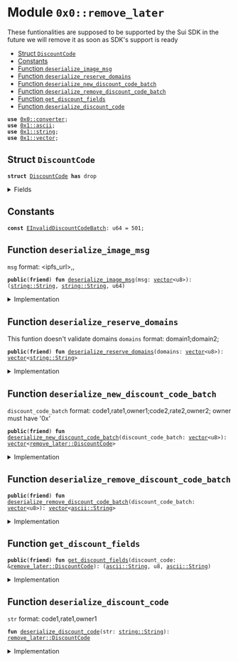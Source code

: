 
<a name="0x0_remove_later"></a>

# Module `0x0::remove_later`

These funtionalities are supposed to be supported by the Sui SDK in the future
we will remove it as soon as SDK's support is ready


-  [Struct `DiscountCode`](#0x0_remove_later_DiscountCode)
-  [Constants](#@Constants_0)
-  [Function `deserialize_image_msg`](#0x0_remove_later_deserialize_image_msg)
-  [Function `deserialize_reserve_domains`](#0x0_remove_later_deserialize_reserve_domains)
-  [Function `deserialize_new_discount_code_batch`](#0x0_remove_later_deserialize_new_discount_code_batch)
-  [Function `deserialize_remove_discount_code_batch`](#0x0_remove_later_deserialize_remove_discount_code_batch)
-  [Function `get_discount_fields`](#0x0_remove_later_get_discount_fields)
-  [Function `deserialize_discount_code`](#0x0_remove_later_deserialize_discount_code)


<pre><code><b>use</b> <a href="converter.md#0x0_converter">0x0::converter</a>;
<b>use</b> <a href="">0x1::ascii</a>;
<b>use</b> <a href="">0x1::string</a>;
<b>use</b> <a href="">0x1::vector</a>;
</code></pre>



<a name="0x0_remove_later_DiscountCode"></a>

## Struct `DiscountCode`



<pre><code><b>struct</b> <a href="remove_later.md#0x0_remove_later_DiscountCode">DiscountCode</a> <b>has</b> drop
</code></pre>



<details>
<summary>Fields</summary>


<dl>
<dt>
<code>code: <a href="_String">ascii::String</a></code>
</dt>
<dd>

</dd>
<dt>
<code>rate: u8</code>
</dt>
<dd>

</dd>
<dt>
<code>owner: <a href="_String">ascii::String</a></code>
</dt>
<dd>

</dd>
</dl>


</details>

<a name="@Constants_0"></a>

## Constants


<a name="0x0_remove_later_EInvalidDiscountCodeBatch"></a>



<pre><code><b>const</b> <a href="remove_later.md#0x0_remove_later_EInvalidDiscountCodeBatch">EInvalidDiscountCodeBatch</a>: u64 = 501;
</code></pre>



<a name="0x0_remove_later_deserialize_image_msg"></a>

## Function `deserialize_image_msg`

<code>msg</code> format: <ipfs_url>,<node>,<expiry>


<pre><code><b>public</b>(<b>friend</b>) <b>fun</b> <a href="remove_later.md#0x0_remove_later_deserialize_image_msg">deserialize_image_msg</a>(msg: <a href="">vector</a>&lt;u8&gt;): (<a href="_String">string::String</a>, <a href="_String">string::String</a>, u64)
</code></pre>



<details>
<summary>Implementation</summary>


<pre><code><b>public</b>(<b>friend</b>) <b>fun</b> <a href="remove_later.md#0x0_remove_later_deserialize_image_msg">deserialize_image_msg</a>(msg: <a href="">vector</a>&lt;u8&gt;): (String, String, u64) {
    // `msg` now: ipfs_url,owner,expiry
    <b>let</b> msg = utf8(msg);
    <b>let</b> comma = utf8(b",");

    <b>let</b> index_of_next_comma = <a href="_index_of">string::index_of</a>(&msg, &comma);
    <b>let</b> ipfs = <a href="_sub_string">string::sub_string</a>(&msg, 0, index_of_next_comma);

    // `msg` now: owner,expiry
    msg = <a href="_sub_string">string::sub_string</a>(&msg, index_of_next_comma + 1, <a href="_length">string::length</a>(&msg));

    index_of_next_comma = <a href="_index_of">string::index_of</a>(&msg, &comma);
    <b>let</b> node = <a href="_sub_string">string::sub_string</a>(&msg, 0, index_of_next_comma);
    // `msg` now: expiry
    <b>let</b> expiry = <a href="_sub_string">string::sub_string</a>(&msg, index_of_next_comma + 1, <a href="_length">string::length</a>(&msg));

    (ipfs, node, <a href="converter.md#0x0_converter_string_to_number">converter::string_to_number</a>(expiry))
}
</code></pre>



</details>

<a name="0x0_remove_later_deserialize_reserve_domains"></a>

## Function `deserialize_reserve_domains`

This funtion doesn't validate domains
<code>domains</code> format: domain1;domain2;


<pre><code><b>public</b>(<b>friend</b>) <b>fun</b> <a href="remove_later.md#0x0_remove_later_deserialize_reserve_domains">deserialize_reserve_domains</a>(domains: <a href="">vector</a>&lt;u8&gt;): <a href="">vector</a>&lt;<a href="_String">string::String</a>&gt;
</code></pre>



<details>
<summary>Implementation</summary>


<pre><code><b>public</b>(<b>friend</b>) <b>fun</b> <a href="remove_later.md#0x0_remove_later_deserialize_reserve_domains">deserialize_reserve_domains</a>(domains: <a href="">vector</a>&lt;u8&gt;): <a href="">vector</a>&lt;String&gt; {
    <b>let</b> last_character = <a href="_borrow">vector::borrow</a>(&domains, <a href="_length">vector::length</a>(&domains) - 1);
    // add a semicolon <b>to</b> the end of `discount_code_batch` <b>to</b> make every code have the same layout
    <b>if</b> (*last_character != 59) {
        <a href="_push_back">vector::push_back</a>(&<b>mut</b> domains, 59);
    };
    <b>let</b> reserve_domains: <a href="">vector</a>&lt;String&gt; = <a href="">vector</a>[];
    <b>let</b> semi_colon = utf8(b";");
    <b>let</b> domains = utf8(domains);

    <b>let</b> index_of_next_semi_colon = <a href="_index_of">string::index_of</a>(&domains, &semi_colon);
    <b>let</b> len = <a href="_length">string::length</a>(&domains);
    <b>while</b> (index_of_next_semi_colon != len) {
        <b>let</b> domain = <a href="_sub_string">string::sub_string</a>(&domains, 0, index_of_next_semi_colon);
        <a href="_push_back">vector::push_back</a>(&<b>mut</b> reserve_domains, domain);

        domains = <a href="_sub_string">string::sub_string</a>(&domains, index_of_next_semi_colon + 1, len);
        len = len - index_of_next_semi_colon - 1;
        index_of_next_semi_colon = <a href="_index_of">string::index_of</a>(&domains, &semi_colon);
    };

    reserve_domains
}
</code></pre>



</details>

<a name="0x0_remove_later_deserialize_new_discount_code_batch"></a>

## Function `deserialize_new_discount_code_batch`

<code>discount_code_batch</code> format: code1,rate1,owner1;code2,rate2,owner2;
owner must have '0x'


<pre><code><b>public</b>(<b>friend</b>) <b>fun</b> <a href="remove_later.md#0x0_remove_later_deserialize_new_discount_code_batch">deserialize_new_discount_code_batch</a>(discount_code_batch: <a href="">vector</a>&lt;u8&gt;): <a href="">vector</a>&lt;<a href="remove_later.md#0x0_remove_later_DiscountCode">remove_later::DiscountCode</a>&gt;
</code></pre>



<details>
<summary>Implementation</summary>


<pre><code><b>public</b>(<b>friend</b>) <b>fun</b> <a href="remove_later.md#0x0_remove_later_deserialize_new_discount_code_batch">deserialize_new_discount_code_batch</a>(discount_code_batch: <a href="">vector</a>&lt;u8&gt;): <a href="">vector</a>&lt;<a href="remove_later.md#0x0_remove_later_DiscountCode">DiscountCode</a>&gt; {
    <b>let</b> last_character = <a href="_borrow">vector::borrow</a>(&discount_code_batch, <a href="_length">vector::length</a>(&discount_code_batch) - 1);
    // add a semicolon <b>to</b> the end of `discount_code_batch` <b>to</b> make every code have the same layout
    <b>if</b> (*last_character != 59) {
        <a href="_push_back">vector::push_back</a>(&<b>mut</b> discount_code_batch, 59);
    };
    <b>let</b> discount_codes: <a href="">vector</a>&lt;<a href="remove_later.md#0x0_remove_later_DiscountCode">DiscountCode</a>&gt; = <a href="">vector</a>[];
    <b>let</b> semi_colon = utf8(b";");
    // convert <b>to</b> UTF8 <a href="">string</a> because ASCII <a href="">string</a> doesn't have `sub_string`
    // the deserialized codes are in ASCII
    <b>let</b> discount_code_batch = utf8(discount_code_batch);

    <b>let</b> index_of_next_semi_colon = <a href="_index_of">string::index_of</a>(&discount_code_batch, &semi_colon);
    <b>let</b> len = <a href="_length">string::length</a>(&discount_code_batch);
    <b>while</b> (index_of_next_semi_colon != len) {
        <b>let</b> discount_code_str = <a href="_sub_string">string::sub_string</a>(&discount_code_batch, 0, index_of_next_semi_colon);
        <b>let</b> discount = <a href="remove_later.md#0x0_remove_later_deserialize_discount_code">deserialize_discount_code</a>(discount_code_str);
        <a href="_push_back">vector::push_back</a>(&<b>mut</b> discount_codes, discount);

        discount_code_batch = <a href="_sub_string">string::sub_string</a>(&discount_code_batch, index_of_next_semi_colon + 1, len);
        len = len - index_of_next_semi_colon - 1;
        index_of_next_semi_colon = <a href="_index_of">string::index_of</a>(&discount_code_batch, &semi_colon);
    };

    discount_codes
}
</code></pre>



</details>

<a name="0x0_remove_later_deserialize_remove_discount_code_batch"></a>

## Function `deserialize_remove_discount_code_batch`



<pre><code><b>public</b>(<b>friend</b>) <b>fun</b> <a href="remove_later.md#0x0_remove_later_deserialize_remove_discount_code_batch">deserialize_remove_discount_code_batch</a>(discount_code_batch: <a href="">vector</a>&lt;u8&gt;): <a href="">vector</a>&lt;<a href="_String">ascii::String</a>&gt;
</code></pre>



<details>
<summary>Implementation</summary>


<pre><code><b>public</b>(<b>friend</b>) <b>fun</b> <a href="remove_later.md#0x0_remove_later_deserialize_remove_discount_code_batch">deserialize_remove_discount_code_batch</a>(discount_code_batch: <a href="">vector</a>&lt;u8&gt;): <a href="">vector</a>&lt;<a href="_String">ascii::String</a>&gt; {
    <b>let</b> last_character = <a href="_borrow">vector::borrow</a>(&discount_code_batch, <a href="_length">vector::length</a>(&discount_code_batch) - 1);
    // add a semicolon <b>to</b> the end of `discount_code_batch` <b>to</b> make every code have the same layout
    <b>if</b> (*last_character != 59) {
        <a href="_push_back">vector::push_back</a>(&<b>mut</b> discount_code_batch, 59);
    };
    <b>let</b> codes: <a href="">vector</a>&lt;<a href="_String">ascii::String</a>&gt; = <a href="">vector</a>[];
    <b>let</b> semi_colon = utf8(b";");
    // convert <b>to</b> UTF8 <a href="">string</a> because ASCII <a href="">string</a> doesn't have `sub_string` and `index`
    // the deserialized codes are in ASCII
    <b>let</b> discount_code_batch = utf8(discount_code_batch);

    <b>let</b> index_of_next_semi_colon = <a href="_index_of">string::index_of</a>(&discount_code_batch, &semi_colon);
    <b>let</b> len = <a href="_length">string::length</a>(&discount_code_batch);
    <b>while</b> (index_of_next_semi_colon != len) {
        <b>let</b> code_str = <a href="_sub_string">string::sub_string</a>(&discount_code_batch, 0, index_of_next_semi_colon);
        <b>let</b> code_bytes = <a href="_bytes">string::bytes</a>(&code_str);
        <b>let</b> code_str = <a href="_string">ascii::string</a>(*code_bytes);
        <b>assert</b>!(<a href="_all_characters_printable">ascii::all_characters_printable</a>(&code_str), <a href="remove_later.md#0x0_remove_later_EInvalidDiscountCodeBatch">EInvalidDiscountCodeBatch</a>);
        <a href="_push_back">vector::push_back</a>(&<b>mut</b> codes, code_str);

        discount_code_batch = <a href="_sub_string">string::sub_string</a>(&discount_code_batch, index_of_next_semi_colon + 1, len);
        len = len - index_of_next_semi_colon - 1;
        index_of_next_semi_colon = <a href="_index_of">string::index_of</a>(&discount_code_batch, &semi_colon);
    };

    codes
}
</code></pre>



</details>

<a name="0x0_remove_later_get_discount_fields"></a>

## Function `get_discount_fields`



<pre><code><b>public</b>(<b>friend</b>) <b>fun</b> <a href="remove_later.md#0x0_remove_later_get_discount_fields">get_discount_fields</a>(discount_code: &<a href="remove_later.md#0x0_remove_later_DiscountCode">remove_later::DiscountCode</a>): (<a href="_String">ascii::String</a>, u8, <a href="_String">ascii::String</a>)
</code></pre>



<details>
<summary>Implementation</summary>


<pre><code><b>public</b>(<b>friend</b>) <b>fun</b> <a href="remove_later.md#0x0_remove_later_get_discount_fields">get_discount_fields</a>(discount_code: &<a href="remove_later.md#0x0_remove_later_DiscountCode">DiscountCode</a>): (<a href="_String">ascii::String</a>, u8, <a href="_String">ascii::String</a>) {
    (discount_code.code, discount_code.rate, discount_code.owner)
}
</code></pre>



</details>

<a name="0x0_remove_later_deserialize_discount_code"></a>

## Function `deserialize_discount_code`

<code>str</code> format: code1,rate1,owner1


<pre><code><b>fun</b> <a href="remove_later.md#0x0_remove_later_deserialize_discount_code">deserialize_discount_code</a>(str: <a href="_String">string::String</a>): <a href="remove_later.md#0x0_remove_later_DiscountCode">remove_later::DiscountCode</a>
</code></pre>



<details>
<summary>Implementation</summary>


<pre><code><b>fun</b> <a href="remove_later.md#0x0_remove_later_deserialize_discount_code">deserialize_discount_code</a>(str: String): <a href="remove_later.md#0x0_remove_later_DiscountCode">DiscountCode</a> {
    // `str` now: code,rate,owner
    <b>let</b> comma = utf8(b",");

    <b>let</b> index_of_next_comma = <a href="_index_of">string::index_of</a>(&str, &comma);
    <b>let</b> code = <a href="_sub_string">string::sub_string</a>(&str, 0, index_of_next_comma);
    <b>let</b> code_bytes = <a href="_bytes">string::bytes</a>(&code);
    <b>let</b> code = <a href="_string">ascii::string</a>(*code_bytes);
    <b>assert</b>!(<a href="_all_characters_printable">ascii::all_characters_printable</a>(&code), <a href="remove_later.md#0x0_remove_later_EInvalidDiscountCodeBatch">EInvalidDiscountCodeBatch</a>);

    // all processed parts are removed because `<a href="_index_of">string::index_of</a>` only returns first index
    // also remove colon character
    // `str` now: rate:owner
    str = <a href="_sub_string">string::sub_string</a>(&str, index_of_next_comma + 1, <a href="_length">string::length</a>(&str));
    index_of_next_comma = <a href="_index_of">string::index_of</a>(&str, &comma);
    // rate cannot <b>has</b> more than 3 characters
    // index_of_next_colon == 0: rate is not included
    <b>assert</b>!((0 &lt; index_of_next_comma || index_of_next_comma &lt; 3), <a href="remove_later.md#0x0_remove_later_EInvalidDiscountCodeBatch">EInvalidDiscountCodeBatch</a>);
    <b>let</b> rate_str = <a href="_sub_string">string::sub_string</a>(&str, 0, index_of_next_comma);
    <b>let</b> rate: u8;
    // 3 characters means it <b>has</b> <b>to</b> be 100
    <b>if</b> (index_of_next_comma == 3) {
        <b>assert</b>!(rate_str == utf8(b"100"), <a href="remove_later.md#0x0_remove_later_EInvalidDiscountCodeBatch">EInvalidDiscountCodeBatch</a>);
        rate = 100
    } <b>else</b> rate = (<a href="converter.md#0x0_converter_string_to_number">converter::string_to_number</a>(rate_str) <b>as</b> u8);

    // `str` now: owner
    str = <a href="_sub_string">string::sub_string</a>(&str, index_of_next_comma + 1, <a href="_length">string::length</a>(&str));
    // TODO: check start <b>with</b> 0x
    <b>let</b> hex_prefix = <a href="_sub_string">string::sub_string</a>(&str, 0, 2);
    <b>assert</b>!(hex_prefix == utf8(b"0x"), <a href="remove_later.md#0x0_remove_later_EInvalidDiscountCodeBatch">EInvalidDiscountCodeBatch</a>);
    <b>let</b> owner = <a href="_sub_string">string::sub_string</a>(&str, 2, <a href="_length">string::length</a>(&str));
    <b>let</b> owner_bytes = *<a href="_bytes">string::bytes</a>(&owner);
    <b>let</b> index = 0;
    <b>let</b> len = <a href="_length">vector::length</a>(&owner_bytes);
    <b>while</b>(index &lt; len) {
        <b>let</b> byte = <a href="_borrow_mut">vector::borrow_mut</a>(&<b>mut</b> owner_bytes, index);
        // hack for the `<b>assert</b>` statement below
        <b>let</b> byte_tmp = *byte;
        <b>assert</b>!(
            (0x61 &lt;= byte_tmp && byte_tmp &lt;= 0x66)                           // a-f
                || (0x41 &lt;= byte_tmp && byte_tmp &lt;= 0x46)                    // A-F
                || (0x30 &lt;= byte_tmp && byte_tmp &lt;= 0x39),                   // 0-9
            <a href="remove_later.md#0x0_remove_later_EInvalidDiscountCodeBatch">EInvalidDiscountCodeBatch</a>
        );
        <b>if</b> (0x41 &lt;= byte_tmp && byte_tmp &lt;= 0x46) {
            *byte = *byte + 32;
        };
        index = index + 1;
    };
    <b>let</b> owner: <a href="">vector</a>&lt;u8&gt; = <a href="">vector</a>[];
    // padding leading '0'
    <b>while</b> (len &lt; 40) {
        <a href="_push_back">vector::push_back</a>(&<b>mut</b> owner, 0x30);
        len = len + 1;
    };
    <a href="_append">vector::append</a>(&<b>mut</b> owner, owner_bytes);
    <a href="remove_later.md#0x0_remove_later_DiscountCode">DiscountCode</a> { code, rate, owner: <a href="_string">ascii::string</a>(owner) }
}
</code></pre>



</details>
